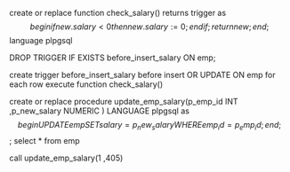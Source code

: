 create or replace function check_salary()
returns trigger as $$
begin 
if new.salary < 0  then 
new.salary := 0;
end if ;
return new  ;
end ;
$$ language plpgsql

DROP TRIGGER IF EXISTS before_insert_salary ON emp;

create trigger before_insert_salary 
before insert OR UPDATE ON emp
for each row 
execute function check_salary()


create or replace procedure update_emp_salary(p_emp_id INT ,p_new_salary NUMERIC )
LANGUAGE plpgsql
as $$
begin 
 UPDATE emp
    SET salary = p_new_salary
    WHERE emp_id = p_emp_id;
end;
$$;
select * from emp

call update_emp_salary(1 ,405)